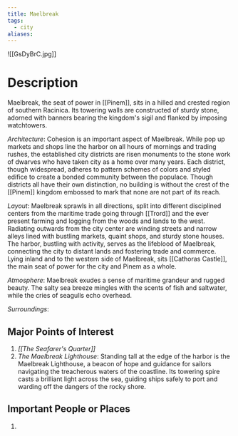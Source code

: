 ```yaml
---
title: Maelbreak
tags:
  - city
aliases:
---
```

![[GsDyBrC.jpg]]
# Description
Maelbreak, the seat of power in [[Pinem]], sits in a hilled and crested region of southern Racinica. Its towering walls are constructed of sturdy stone, adorned with banners bearing the kingdom's sigil and flanked by imposing watchtowers.

_Architecture_: Cohesion is an important aspect of Maelbreak. While pop up markets and shops line the harbor on all hours of mornings and trading rushes, the established city districts are risen monuments to the stone work of dwarves who have taken city as a home over many years. Each district, though widespread, adheres to pattern schemes of colors and styled edifice to create a bonded community between the populace. Though districts all have their own distinction, no building is without the crest of the [[Pinem]] kingdom embossed to mark that none are not part of its reach.

_Layout_: Maelbreak sprawls in all directions, split into different disciplined centers from the maritime trade going through [[Trord]] and the ever present farming and logging from the woods and lands to the west.  Radiating outwards from the city center are winding streets and narrow alleys lined with bustling markets, quaint shops, and sturdy stone houses. The harbor, bustling with activity, serves as the lifeblood of Maelbreak, connecting the city to distant lands and fostering trade and commerce. Lying inland and to the western side of Maelbreak, sits [[Cathoras Castle]], the main seat of power for the city and Pinem as a whole.

_Atmosphere_: Maelbreak exudes a sense of maritime grandeur and rugged beauty. The salty sea breeze mingles with the scents of fish and saltwater, while the cries of seagulls echo overhead.

_Surroundings_: 

## Major Points of Interest
1.  _[[The Seafarer's Quarter]]_
2. _The Maelbreak Lighthouse_: Standing tall at the edge of the harbor is the Maelbreak Lighthouse, a beacon of hope and guidance for sailors navigating the treacherous waters of the coastline. Its towering spire casts a brilliant light across the sea, guiding ships safely to port and warding off the dangers of the rocky shore.

## Important People or Places
1.  